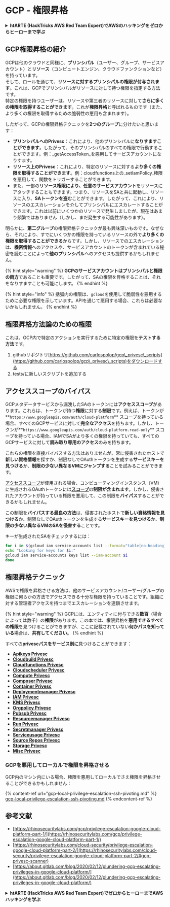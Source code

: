 # GCP - 権限昇格

<details>

<summary><strong>htARTE (HackTricks AWS Red Team Expert)でAWSのハッキングをゼロからヒーローまで学ぶ</strong></summary>

HackTricksをサポートする他の方法:

* **HackTricksにあなたの会社を広告したい**、または**HackTricksをPDFでダウンロードしたい**場合は、[**サブスクリプションプラン**](https://github.com/sponsors/carlospolop)をチェックしてください！
* [**公式PEASS & HackTricksグッズ**](https://peass.creator-spring.com)を入手する
* [**PEASSファミリー**](https://opensea.io/collection/the-peass-family)を発見し、独占的な[**NFTs**](https://opensea.io/collection/the-peass-family)のコレクションをチェックする
* 💬 [**Discordグループ**](https://discord.gg/hRep4RUj7f)に**参加する**か、[**テレグラムグループ**](https://t.me/peass)に参加するか、**Twitter** 🐦 [**@carlospolopm**](https://twitter.com/carlospolopm)を**フォローする**。
* [**HackTricks**](https://github.com/carlospolop/hacktricks)と[**HackTricks Cloud**](https://github.com/carlospolop/hacktricks-cloud)のgithubリポジトリにPRを提出して、あなたのハッキングのコツを共有する。

</details>

## GCP権限昇格の紹介 <a href="#introduction-to-gcp-privilege-escalation" id="introduction-to-gcp-privilege-escalation"></a>

GCPは他のクラウドと同様に、**プリンシパル**（ユーザー、グループ、サービスアカウント）と**リソース**（コンピュートエンジン、クラウドファンクションなど）を持っています。\
そして、ロールを通じて、**リソースに対するプリンシパルの権限が付与されます**。これは、GCPでプリンシパルがリソースに対して持つ権限を指定する方法です。\
特定の権限を持つユーザーは、リソースや第三者のリソースに対して**さらに多くの権限を取得することができます**。これが**権限昇格**と呼ばれるものです（また、より多くの権限を取得するための脆弱性の悪用も含まれます）。

したがって、GCPの権限昇格テクニックを**2つのグループ**に分けたいと思います：

* **プリンシパルへのPrivesc**：これにより、他のプリンシパルに**なりすますことができます**。したがって、そのプリンシパルのすべての権限で行動することができます。例：_getAccessToken_を悪用してサービスアカウントになりすます。
* **リソース上のPrivesc**：これにより、特定のリソースに対する**より多くの権限を取得することができます**。例：cloudfunctions上の_setIamPolicy_権限を悪用して、関数をトリガーすることができます。
* また、一部の**リソース権限により、任意のサービスアカウント**をリソースにアタッチすることもできます。つまり、リソースをSAと共に起動し、リソースに入り、**SAトークンを盗む**ことができます。したがって、これにより、リソースのエスカレーションを介してプリンシパルにエスカレートすることができます。これは以前にいくつかのリソースで発生しましたが、現在はあまり頻繁ではありません（しかし、まだ発生する可能性があります）。

明らかに、**第二グループ**の権限昇格テクニックが最も興味深いものです。なぜなら、それにより、すでにいくつかの権限を持っているリソースの外で**より多くの権限を取得することができる**からです。しかし、リソースでのエスカレーションは、**機密情報**へのアクセスや、サービスアカウントのトークンが含まれている秘密を読むことによって**他のプリンシパル**へのアクセスも提供するかもしれません。

{% hint style="warning" %}
**GCPのサービスアカウントはプリンシパルと権限の両方**であることも重要です。したがって、SAの権限を昇格することは、それをなりすますことも可能にします。
{% endhint %}

{% hint style="info" %}
括弧内の権限は、`gcloud`を使用して脆弱性を悪用するために必要な権限を示しています。APIを通じて悪用する場合、これらは必要ないかもしれません。
{% endhint %}

## 権限昇格方法論のための権限

これは、GCP内で特定のアクションを実行するために特定の権限を**テストする方法**です。

1. githubリポジトリ[https://github.com/carlospolop/gcp\_privesc\_scripts](https://github.com/carlospolop/gcp\_privesc\_scripts)をダウンロードする
2. tests/に新しいスクリプトを追加する

## アクセススコープのバイパス <a href="#bypassing-access-scopes" id="bypassing-access-scopes"></a>

GCPメタデータサービスから漏洩したSAのトークンには**アクセススコープ**があります。これらは、トークンが持つ**権限**に対する**制限**です。例えば、トークンが**`https://www.googleapis.com/auth/cloud-platform`** スコープを持っている場合、すべてのGCPサービスに対して**完全なアクセス**を持ちます。しかし、トークンが**`https://www.googleapis.com/auth/cloud-platform.read-only`** スコープを持っている場合、IAMでSAがより多くの権限を持っていても、すべてのGCPサービスに対して**読み取り専用のアクセス**のみを持ちます。

これらの権限を直接バイパスする方法はありませんが、常に侵害されたホストで**新しい資格情報**を探すか、制限なしでOAuthトークンを生成する**サービスキーを見つける**か、**制限の少ない異なるVMにジャンプする**ことを試みることができます。

[アクセススコープ](https://cloud.google.com/compute/docs/access/service-accounts#accesscopesiam)が使用される場合、コンピューティングインスタンス（VM）に生成されるOAuthトークンには[**スコープ**](https://oauth.net/2/scope/)の**制限が含まれます**。しかし、侵害されたアカウントが持っている権限を悪用して、この制限を**バイパス**することができるかもしれません。

この制限を**バイパスする最良の方法**は、侵害されたホストで**新しい資格情報を見つける**か、制限なしでOAuthトークンを生成する**サービスキーを見つける**か、**制限の少ない異なるVMのSAを侵害する**ことです。

キーが生成されたSAをチェックするには：
```bash
for i in $(gcloud iam service-accounts list --format="table[no-heading](email)"); do
echo "Looking for keys for $i:"
gcloud iam service-accounts keys list --iam-account $i
done
```
## 権限昇格テクニック

AWSで権限を昇格させる方法は、他のサービスアカウント/ユーザー/グループの権限に何らかの方法でアクセスできる十分な権限を持っていることです。組織に対する管理者アクセスを持つまでエスカレーションを連鎖させます。

{% hint style="warning" %}
GCPには、エンティティに付与できる**数百**（場合によっては数千）の**権限**があります。この本では、権限昇格を**悪用できるすべての権限**を見つけることができますが、ここに記載されていない**何かパスを知っている**場合は、**共有してください**。
{% endhint %}

すべての**privescパスをサービス別に**見つけることができます：

* [**Apikeys Privesc**](gcp-apikeys-privesc.md)
* [**Cloudbuild Privesc**](gcp-cloudbuild-privesc.md)
* [**Cloudfunctions Privesc**](gcp-cloudfunctions-privesc.md)
* [**Cloudscheduler Privesc**](gcp-cloudscheduler-privesc.md)
* [**Compute Privesc**](../../gcp-pentesting/gcp-privilege-escalation/gcp-compute-privesc/)
* [**Composer Privesc**](gcp-composer-privesc.md)
* [**Container Privesc**](gcp-container-privesc.md)
* [**Deploymentmanager Privesc**](gcp-deploymentmaneger-privesc.md)
* [**IAM Privesc**](gcp-iam-privesc.md)
* [**KMS Privesc**](gcp-kms-privesc.md)
* [**Orgpolicy Privesc**](gcp-orgpolicy-privesc.md)
* [**Pubsub Privesc**](gcp-pubsub-privesc.md)
* [**Resourcemanager Privesc**](gcp-resourcemanager-privesc.md)
* [**Run Privesc**](gcp-run-privesc.md)
* [**Secretmanager Privesc**](gcp-secretmanager-privesc.md)
* [**Serviceusage Privesc**](gcp-serviceusage-privesc.md)
* [**Source Repos Privesc**](gcp-sourcerepos-privesc.md)
* [**Storage Privesc**](gcp-storage-privesc.md)
* [**Misc Privesc**](gcp-misc-perms-privesc.md)

### GCPを悪用してローカルで権限を昇格させる

GCP内のマシン内にいる場合、権限を悪用してローカルでさえ権限を昇格させることができるかもしれません：

{% content-ref url="gcp-local-privilege-escalation-ssh-pivoting.md" %}
[gcp-local-privilege-escalation-ssh-pivoting.md](gcp-local-privilege-escalation-ssh-pivoting.md)
{% endcontent-ref %}

## 参考文献

* [https://rhinosecuritylabs.com/gcp/privilege-escalation-google-cloud-platform-part-1/](https://rhinosecuritylabs.com/gcp/privilege-escalation-google-cloud-platform-part-1/)
* [https://rhinosecuritylabs.com/cloud-security/privilege-escalation-google-cloud-platform-part-2/](https://rhinosecuritylabs.com/cloud-security/privilege-escalation-google-cloud-platform-part-2/#gcp-privesc-scanner)
* [https://about.gitlab.com/blog/2020/02/12/plundering-gcp-escalating-privileges-in-google-cloud-platform/](https://about.gitlab.com/blog/2020/02/12/plundering-gcp-escalating-privileges-in-google-cloud-platform/)

<details>

<summary><strong>htARTE (HackTricks AWS Red Team Expert)でゼロからヒーローまでAWSハッキングを学ぶ</strong></summary>

HackTricksをサポートする他の方法：

* **HackTricksにあなたの会社を広告したい**、または**HackTricksをPDFでダウンロードしたい**場合は、[**サブスクリプションプラン**](https://github.com/sponsors/carlospolop)をチェックしてください！
* [**公式PEASS & HackTricksグッズ**](https://peass.creator-spring.com)を入手する
* [**The PEASS Family**](https://opensea.io/collection/the-peass-family)を発見する、私たちの独占的な[**NFTs**](https://opensea.io/collection/the-peass-family)のコレクション
* 💬 [**Discordグループ**](https://discord.gg/hRep4RUj7f)や[**テレグラムグループ**](https://t.me/peass)に**参加する**か、**Twitter** 🐦 [**@carlospolopm**](https://twitter.com/carlospolopm)で**フォローする**。
* **HackTricks**と[**HackTricks Cloud**](https://github.com/carlospolop/hacktricks-cloud)のgithubリポジトリにPRを提出してハッキングのコツを**共有する**。

</details>
